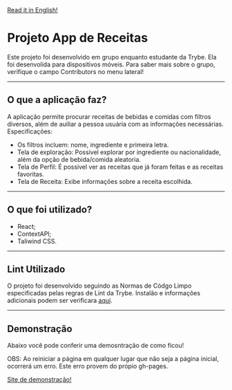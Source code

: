 
[Read it in English!](./README-Eng.md)

# Projeto App de Receitas
Este projeto foi desenvolvido em grupo enquanto estudante da Trybe.
Ela foi desenvolida para dispositivos móveis.
Para saber mais sobre o grupo, verifique o campo Contributors no menu lateral!

---
## O que a aplicação faz?
A aplicação permite procurar receitas de bebidas e comidas com filtros diversos, além de auiliar a pessoa usuária com as informações necessárias.
Especificações:
 - Os filtros incluem: nome, ingrediente e primeira letra.
 - Tela de exploração: Possivel explorar por ingrediente ou nacionalidade, além da opção de bebida/comida aleatoria.
 - Tela de Perfil: É possivel ver as receitas que já foram feitas e as receitas favoritas.
 - Tela de Receita: Exibe informações sobre a receita escolhida.

---
## O que foi utilizado?
- React;
- ContextAPI;
- Taliwind CSS.

---
## Lint Utilizado
O projeto foi desenvolvido seguindo as Normas de Códgo Limpo especificadas pelas regras de Lint da Trybe.
Instalão e informações adicionais podem ser verificara [aqui](https://github.com/betrybe/eslint-config-trybe).

---
## Demonstração
Abaixo você pode conferir uma demosntração de como ficou!

OBS: Ao reiniciar a página em qualquer lugar que não seja a página inicial, ocorrerá um erro. Este erro provem do própio gh-pages.

[Site de demonstração!](https://lucas-dalbo.github.io/sw-planets-project)

